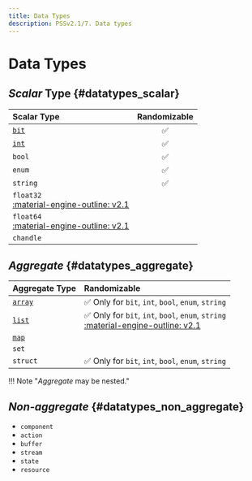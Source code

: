 ```yaml
---
title: Data Types
description: PSSv2.1/7. Data types
---
```


# Data Types

## *Scalar* Type {#datatypes_scalar}
| Scalar Type                                                                                   | Randomizable          |
| :-------------------------------------------------------------------------------------------- | :-------------------: |
| [`bit`](IntegerTypes.md#datatypes_integertypes_bit "bit")                                     | :white_check_mark:    |
| [`int`](IntegerTypes.md#datatypes_integertypes_integer "integer")                             | :white_check_mark:    |
| `bool`                                                                                        | :white_check_mark:    |
| `enum`                                                                                        | :white_check_mark:    |
| `string`                                                                                      | :white_check_mark:    |
| `float32`<br>[:material-engine-outline: v2.1](../index.md#reference "LRM minimum version")    |                       |
| `float64`<br>[:material-engine-outline: v2.1](../index.md#reference "LRM minimum version")    |                       |
| `chandle`                                                                                     |                       |

## *Aggregate* {#datatypes_aggregate}
| Aggregate Type                        | Randomizable                                                                                                                                          |
| :------------------------------------ | :---------------------------------------------------------------------------------------------------------------------------------------------------- |
| [`array`](../Array/index.md#array)    | :white_check_mark: Only for `bit`, `int`, `bool`, `enum`, `string`                                                                                    |
| [`list`](../List/index.md#list)       | :white_check_mark: Only for `bit`, `int`, `bool`, `enum`, `string`<br>[:material-engine-outline: v2.1](../index.md#reference "LRM minimum version")   |
| [`map`](../Map/index.md#map)          |                                                                                                                                                       |
| `set`                                 |                                                                                                                                                       |
| `struct`                              | :white_check_mark: Only for `bit`, `int`, `bool`, `enum`, `string`                                                                                    |

!!! Note "*Aggregate* may be nested."

## *Non-aggregate* {#datatypes_non_aggregate}
- `component`
- `action`
- `buffer`
- `stream`
- `state`
- `resource`
